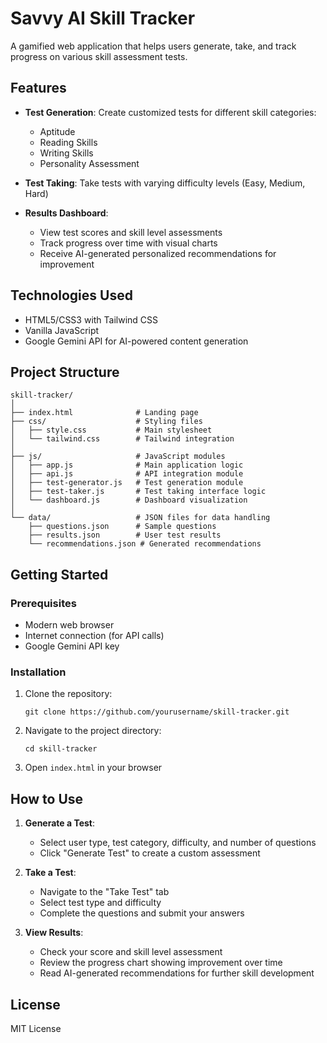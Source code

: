 # Savvy AI Skill Tracker

A gamified web application that helps users generate, take, and track progress on various skill assessment tests.

## Features

- **Test Generation**: Create customized tests for different skill categories:

  - Aptitude
  - Reading Skills
  - Writing Skills
  - Personality Assessment

- **Test Taking**: Take tests with varying difficulty levels (Easy, Medium, Hard)

- **Results Dashboard**:
  - View test scores and skill level assessments
  - Track progress over time with visual charts
  - Receive AI-generated personalized recommendations for improvement

## Technologies Used

- HTML5/CSS3 with Tailwind CSS
- Vanilla JavaScript
- Google Gemini API for AI-powered content generation

## Project Structure

```
skill-tracker/
│
├── index.html              # Landing page
├── css/                    # Styling files
│   ├── style.css           # Main stylesheet
│   └── tailwind.css        # Tailwind integration
│
├── js/                     # JavaScript modules
│   ├── app.js              # Main application logic
│   ├── api.js              # API integration module
│   ├── test-generator.js   # Test generation module
│   ├── test-taker.js       # Test taking interface logic
│   └── dashboard.js        # Dashboard visualization
│
└── data/                   # JSON files for data handling
    ├── questions.json      # Sample questions
    ├── results.json        # User test results
    └── recommendations.json # Generated recommendations
```

## Getting Started

### Prerequisites

- Modern web browser
- Internet connection (for API calls)
- Google Gemini API key

### Installation

1. Clone the repository:
   ```
   git clone https://github.com/yourusername/skill-tracker.git
   ```
2. Navigate to the project directory:
   ```
   cd skill-tracker
   ```
3. Open `index.html` in your browser

## How to Use

1. **Generate a Test**:

   - Select user type, test category, difficulty, and number of questions
   - Click "Generate Test" to create a custom assessment

2. **Take a Test**:

   - Navigate to the "Take Test" tab
   - Select test type and difficulty
   - Complete the questions and submit your answers

3. **View Results**:
   - Check your score and skill level assessment
   - Review the progress chart showing improvement over time
   - Read AI-generated recommendations for further skill development

## License

MIT License
